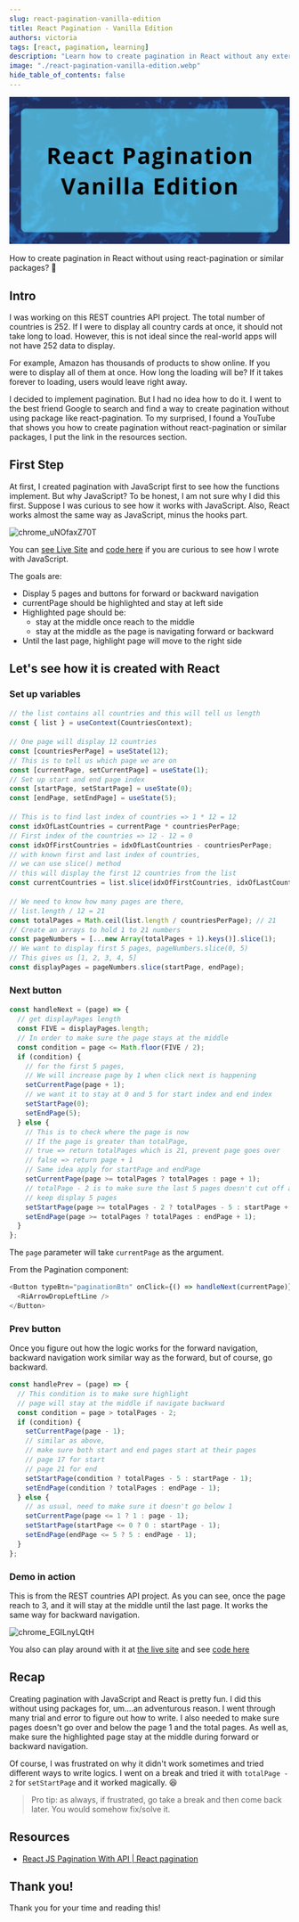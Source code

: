 ```yaml
---
slug: react-pagination-vanilla-edition
title: React Pagination - Vanilla Edition
authors: victoria
tags: [react, pagination, learning]
description: "Learn how to create pagination in React without any external packages, including how to display 5 pages and buttons for forward or backward navigation, highlight the current page and keep it at the left side, and navigate through pages while keeping the current page in the middle. Live demo and code available."
image: "./react-pagination-vanilla-edition.webp"
hide_table_of_contents: false
---
```


![react pagination vanilla edition](./react-pagination-vanilla-edition.webp)

How to create pagination in React without using react-pagination or similar packages? 🤔

<!--truncate-->

## Intro

I was working on this REST countries API project. The total number of countries is 252. If I were to display all country cards at once, it should not take long to load. However, this is not ideal since the real-world apps will not have 252 data to display.

For example, Amazon has thousands of products to show online. If you were to display all of them at once. How long the loading will be? If it takes forever to loading, users would leave right away.

I decided to implement pagination. But I had no idea how to do it. I went to the best friend Google to search and find a way to create pagination without using package like react-pagination. To my surprised, I found a YouTube that shows you how to create pagination without react-pagination or similar packages, I put the link in the resources section.

## First Step

At first, I created pagination with JavaScript first to see how the functions implement. But why JavaScript? To be honest, I am not sure why I did this first. Suppose I was curious to see how it works with JavaScript. Also, React works almost the same way as JavaScript, minus the hooks part.

![chrome_uNOfaxZ70T](https://user-images.githubusercontent.com/35031228/179285865-d17c5340-1316-4301-9943-8b3d5a42af22.gif)

You can [see Live Site](https://victoriacheng15.github.io/pagination-changing-demo/) and [code here](https://github.com/victoriacheng15/pagination-changing-demo/blob/main/script.js) if you are curious to see how I wrote with JavaScript.

The goals are:

- Display 5 pages and buttons for forward or backward navigation
- currentPage should be highlighted and stay at left side
- Highlighted page should be:
  - stay at the middle once reach to the middle
  - stay at the middle as the page is navigating forward or backward
- Until the last page, highlight page will move to the right side

## Let's see how it is created with React

### Set up variables

```js
// the list contains all countries and this will tell us length
const { list } = useContext(CountriesContext);

// One page will display 12 countries
const [countriesPerPage] = useState(12);
// This is to tell us which page we are on
const [currentPage, setCurrentPage] = useState(1);
// Set up start and end page index
const [startPage, setStartPage] = useState(0);
const [endPage, setEndPage] = useState(5);

// This is to find last index of countries => 1 * 12 = 12
const idxOfLastCountries = currentPage * countriesPerPage;
// First index of the countries => 12 - 12 = 0
const idxOfFirstCountries = idxOfLastCountries - countriesPerPage;
// with known first and last index of countries,
// we can use slice() method
// this will display the first 12 countries from the list
const currentCountries = list.slice(idxOfFirstCountries, idxOfLastCountries);

// We need to know how many pages are there,
// list.length / 12 = 21
const totalPages = Math.ceil(list.length / countriesPerPage); // 21
// Create an arrays to hold 1 to 21 numbers
const pageNumbers = [...new Array(totalPages + 1).keys()].slice(1);
// We want to display first 5 pages, pageNumbers.slice(0, 5)
// This gives us [1, 2, 3, 4, 5]
const displayPages = pageNumbers.slice(startPage, endPage);
```

### Next button

```js
const handleNext = (page) => {
  // get displayPages length
  const FIVE = displayPages.length;
  // In order to make sure the page stays at the middle
  const condition = page <= Math.floor(FIVE / 2);
  if (condition) {
    // for the first 5 pages,
    // We will increase page by 1 when click next is happening
    setCurrentPage(page + 1);
    // we want it to stay at 0 and 5 for start index and end index
    setStartPage(0);
    setEndPage(5);
  } else {
    // This is to check where the page is now
    // If the page is greater than totalPage,
    // true => return totalPages which is 21, prevent page goes over
    // false => return page + 1
    // Same idea apply for startPage and endPage
    setCurrentPage(page >= totalPages ? totalPages : page + 1);
    // totalPage - 2 is to make sure the last 5 pages doesn't cut off and
    // keep display 5 pages
    setStartPage(page >= totalPages - 2 ? totalPages - 5 : startPage + 1);
    setEndPage(page >= totalPages ? totalPages : endPage + 1);
  }
};
```

The `page` parameter will take `currentPage` as the argument.

From the Pagination component:

```js
<Button typeBtn="paginationBtn" onClick={() => handleNext(currentPage)}>
  <RiArrowDropLeftLine />
</Button>
```

### Prev button

Once you figure out how the logic works for the forward navigation, backward navigation work similar way as the forward, but of course, go backward.

```js
const handlePrev = (page) => {
  // This condition is to make sure highlight
  // page will stay at the middle if navigate backward
  const condition = page > totalPages - 2;
  if (condition) {
    setCurrentPage(page - 1);
    // similar as above,
    // make sure both start and end pages start at their pages
    // page 17 for start
    // page 21 for end
    setStartPage(condition ? totalPages - 5 : startPage - 1);
    setEndPage(condition ? totalPages : endPage - 1);
  } else {
    // as usual, need to make sure it doesn't go below 1
    setCurrentPage(page <= 1 ? 1 : page - 1);
    setStartPage(startPage <= 0 ? 0 : startPage - 1);
    setEndPage(endPage <= 5 ? 5 : endPage - 1);
  }
};
```

### Demo in action

This is from the REST countries API project. As you can see, once the page reach to 3, and it will stay at the middle until the last page. It works the same way for backward navigation.

![chrome_EGlLnyLQtH](https://user-images.githubusercontent.com/35031228/200416148-7992f61a-930f-4631-bb93-8d4d9fe9f215.gif)

You also can play around with it at [the live site](https://fem-rest-countries-api-vc.vercel.app/) and see [code here](https://github.com/victoriacheng15/fem-rest-countries-api/blob/main/src/context/PaginationContext.jsx)

## Recap

Creating pagination with JavaScript and React is pretty fun. I did this without using packages for, um....an adventurous reason. I went through many trial and error to figure out how to write. I also needed to make sure pages doesn't go over and below the page 1 and the total pages. As well as, make sure the highlighted page stay at the middle during forward or backward navigation.

Of course, I was frustrated on why it didn't work sometimes and tried different ways to write logics. I went on a break and tried it with `totalPage - 2` for `setStartPage` and it worked magically. 😆

> Pro tip: as always, if frustrated, go take a break and then come back later. You would somehow fix/solve it.

## Resources

- [React JS Pagination With API | React pagination](https://www.youtube.com/watch?v=FHBXhBtA1Dg)

## Thank you!

Thank you for your time and reading this!
